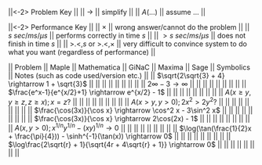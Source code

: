 ||<-2> Problem Key ||
|| $\rightarrow$ || simplify ||
|| $A(...)$ || assume ... ||

||<-2> Performance Key ||
|| $\times$ || wrong answer/cannot do the problem ||
|| $s\ sec/ms/\mu s$     || performs correctly in time $s$ ||
|| $> s\ sec/ms/\mu s$   || does not finish in time $s$ ||
|| >.<,$s$ or >.<,$\times$ || very difficult to convince system to do what you want (regardless of performance) ||

|| Problem || Maple || Mathematica || GiNaC || Maxima || Sage || Symbolics || Notes (such as code used/version etc.) ||
|| $\sqrt{2\sqrt{3} + 4} \rightarrow 1 + \sqrt{3}$ || || || || || || || ||
|| $2\infty - 3 \rightarrow \infty$ || || || || || || || ||
|| $\frac{e^x-1}{e^{x/2}+1} \rightarrow e^{x/2} - 1$ || || || || || || || ||
|| $A(x \geq y, y \geq z, z \geq x); x = z?$ || || || || || || || ||
|| $A(x > y, y > 0); 2x^2 > 2y^2?$ || || || || || || || ||
|| $\frac{\cos(3x)}{\cos x} \rightarrow \cos^2 x - 3\sin^2 x$ || || || || || || || ||
|| $\frac{\cos(3x)}{\cos x} \rightarrow 2\cos(2x) - 1$ || || || || || || || ||
|| $A(x,y > 0); x^{1/n}y^{1/n} - (xy)^{1/n} \rightarrow 0$ || || || || || || || ||
|| $\log(\tan(\frac{1}{2}x + \frac{\pi}{4})) - \sinh^{-1}(\tan(x)) \rightarrow 0$ || || || || || || || ||
|| $\log\frac{2\sqrt{r} + 1}{\sqrt{4r + 4\sqrt{r} + 1}} \rightarrow 0$ || || || || || || || ||
